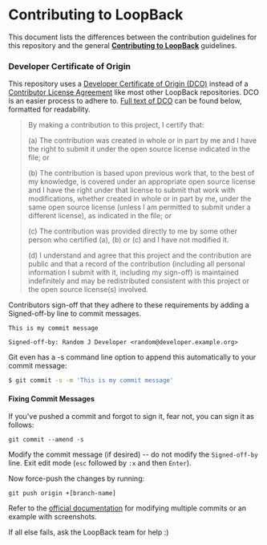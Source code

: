 # Contributing to LoopBack

This document lists the differences between the contribution guidelines for
this repository and the general [**Contributing to LoopBack**](http://loopback.io/doc/en/contrib/index.html) guidelines.

### Developer Certificate of Origin

This repository uses a [Developer Certificate of Origin (DCO)](https://developercertificate.org/) instead of a
[Contributor License Agreement](https://cla.strongloop.com/agreements/strongloop/loopback.io) like most other LoopBack repositories. DCO
is an easier process to adhere to. [Full text of DCO](https://developercertificate.org/) can be found below, formatted
for readability. 

> By making a contribution to this project, I certify that:
>
> (a) The contribution was created in whole or in part by me and I
    have the right to submit it under the open source license
    indicated in the file; or
>
> (b) The contribution is based upon previous work that, to the best
    of my knowledge, is covered under an appropriate open source
    license and I have the right under that license to submit that
    work with modifications, whether created in whole or in part
    by me, under the same open source license (unless I am
    permitted to submit under a different license), as indicated
    in the file; or
>
> (c) The contribution was provided directly to me by some other
    person who certified (a), (b) or (c) and I have not modified
    it.
>
> (d) I understand and agree that this project and the contribution
    are public and that a record of the contribution (including all
    personal information I submit with it, including my sign-off) is
    maintained indefinitely and may be redistributed consistent with
    this project or the open source license(s) involved.

Contributors sign-off that they adhere to these requirements by adding a Signed-off-by line to commit messages.

```
This is my commit message

Signed-off-by: Random J Developer <random@developer.example.org>
```

Git even has a -s command line option to append this automatically to your commit message:

```sh
$ git commit -s -m 'This is my commit message'
```

#### Fixing Commit Messages

If you've pushed a commit and forgot to sign it, fear not, you can sign it as follows:

```
git commit --amend -s
```

Modify the commit message (if desired) -- do not modify the `Signed-off-by` line. Exit edit mode (`esc` followed by `:x` and then `Enter`). 

Now force-push the changes by running:
```
git push origin +[branch-name]
```

Refer to the [official documentation](https://help.github.com/articles/changing-a-commit-message/#amending-older-or-multiple-commit-messages) for modifying multiple commits or an example with screenshots.

If all else fails, ask the LoopBack team for help :)

